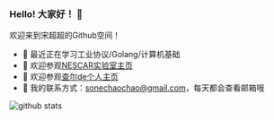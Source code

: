 ### Hello! 大家好！ 👋

欢迎来到宋超超的Github空间！

- 🔭 最近正在学习工业协议/Golang/计算机基础
- 👯 欢迎参观[NESCAR实验室主页](https://nescar.icu)
- 🤔 欢迎参观[查尔de个人主页](https://neyzoter.cn)
- 💬 我的联系方式：sonechaochao@gmail.com，每天都会查看邮箱哦

![github stats](https://github-readme-stats.vercel.app/api?username=Neyzoter&show_icons=true)
